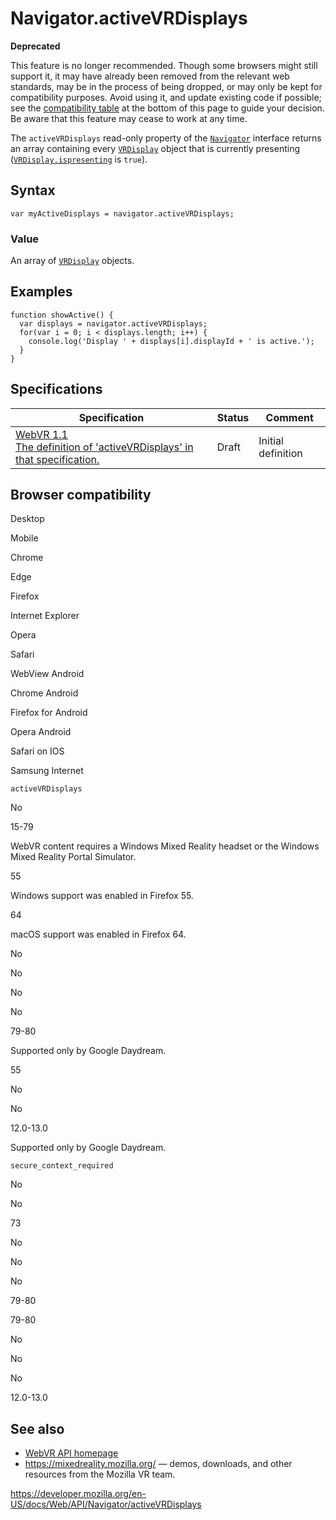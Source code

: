 # Navigator.activeVRDisplays

**Deprecated**

This feature is no longer recommended. Though some browsers might still support it, it may have already been removed from the relevant web standards, may be in the process of being dropped, or may only be kept for compatibility purposes. Avoid using it, and update existing code if possible; see the [compatibility table](#browser_compatibility) at the bottom of this page to guide your decision. Be aware that this feature may cease to work at any time.

The `activeVRDisplays` read-only property of the [`Navigator`](../navigator) interface returns an array containing every [`VRDisplay`](../vrdisplay) object that is currently presenting ([`VRDisplay.ispresenting`](../vrdisplay/ispresenting) is `true`).

## Syntax

    var myActiveDisplays = navigator.activeVRDisplays;

### Value

An array of [`VRDisplay`](../vrdisplay) objects.

## Examples

    function showActive() {
      var displays = navigator.activeVRDisplays;
      for(var i = 0; i < displays.length; i++) {
        console.log('Display ' + displays[i].displayId + ' is active.');
      }
    }

## Specifications

<table><thead><tr class="header"><th>Specification</th><th>Status</th><th>Comment</th></tr></thead><tbody><tr class="odd"><td><a href="https://immersive-web.github.io/webvr/spec/1.1/#navigator-activevrdisplays-attribute">WebVR 1.1<br />
<span class="small">The definition of 'activeVRDisplays' in that specification.</span></a></td><td><span class="spec-draft">Draft</span></td><td>Initial definition</td></tr></tbody></table>

## Browser compatibility

Desktop

Mobile

Chrome

Edge

Firefox

Internet Explorer

Opera

Safari

WebView Android

Chrome Android

Firefox for Android

Opera Android

Safari on IOS

Samsung Internet

`activeVRDisplays`

No

15-79

WebVR content requires a Windows Mixed Reality headset or the Windows Mixed Reality Portal Simulator.

55

Windows support was enabled in Firefox 55.

64

macOS support was enabled in Firefox 64.

No

No

No

No

79-80

Supported only by Google Daydream.

55

No

No

12.0-13.0

Supported only by Google Daydream.

`secure_context_required`

No

No

73

No

No

No

79-80

79-80

No

No

No

12.0-13.0

## See also

- [WebVR API homepage](../webvr_api)
- <https://mixedreality.mozilla.org/> — demos, downloads, and other resources from the Mozilla VR team.

<a href="https://developer.mozilla.org/en-US/docs/Web/API/Navigator/activeVRDisplays" class="_attribution-link">https://developer.mozilla.org/en-US/docs/Web/API/Navigator/activeVRDisplays</a>
